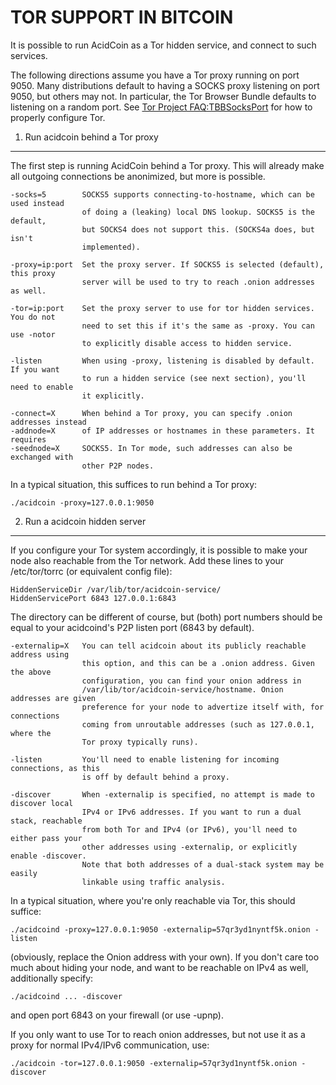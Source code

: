 TOR SUPPORT IN BITCOIN
======================

It is possible to run AcidCoin as a Tor hidden service, and connect to such services.

The following directions assume you have a Tor proxy running on port 9050. Many distributions default to having a SOCKS proxy listening on port 9050, but others may not. In particular, the Tor Browser Bundle defaults to listening on a random port. See [Tor Project FAQ:TBBSocksPort](https://www.torproject.org/docs/faq.html.en#TBBSocksPort) for how to properly
configure Tor.


1. Run acidcoin behind a Tor proxy
---------------------------------

The first step is running AcidCoin behind a Tor proxy. This will already make all
outgoing connections be anonimized, but more is possible.

	-socks=5        SOCKS5 supports connecting-to-hostname, which can be used instead
	                of doing a (leaking) local DNS lookup. SOCKS5 is the default,
	                but SOCKS4 does not support this. (SOCKS4a does, but isn't
	                implemented).
	
	-proxy=ip:port  Set the proxy server. If SOCKS5 is selected (default), this proxy
	                server will be used to try to reach .onion addresses as well.
	
	-tor=ip:port    Set the proxy server to use for tor hidden services. You do not
	                need to set this if it's the same as -proxy. You can use -notor
	                to explicitly disable access to hidden service.
	
	-listen         When using -proxy, listening is disabled by default. If you want
	                to run a hidden service (see next section), you'll need to enable
	                it explicitly.
	
	-connect=X      When behind a Tor proxy, you can specify .onion addresses instead
	-addnode=X      of IP addresses or hostnames in these parameters. It requires
	-seednode=X     SOCKS5. In Tor mode, such addresses can also be exchanged with
	                other P2P nodes.

In a typical situation, this suffices to run behind a Tor proxy:

	./acidcoin -proxy=127.0.0.1:9050


2. Run a acidcoin hidden server
------------------------------

If you configure your Tor system accordingly, it is possible to make your node also
reachable from the Tor network. Add these lines to your /etc/tor/torrc (or equivalent
config file):

	HiddenServiceDir /var/lib/tor/acidcoin-service/
	HiddenServicePort 6843 127.0.0.1:6843

The directory can be different of course, but (both) port numbers should be equal to
your acidcoind's P2P listen port (6843 by default).

	-externalip=X   You can tell acidcoin about its publicly reachable address using
	                this option, and this can be a .onion address. Given the above
	                configuration, you can find your onion address in
	                /var/lib/tor/acidcoin-service/hostname. Onion addresses are given
	                preference for your node to advertize itself with, for connections
	                coming from unroutable addresses (such as 127.0.0.1, where the
	                Tor proxy typically runs).
	
	-listen         You'll need to enable listening for incoming connections, as this
	                is off by default behind a proxy.
	
	-discover       When -externalip is specified, no attempt is made to discover local
	                IPv4 or IPv6 addresses. If you want to run a dual stack, reachable
	                from both Tor and IPv4 (or IPv6), you'll need to either pass your
	                other addresses using -externalip, or explicitly enable -discover.
	                Note that both addresses of a dual-stack system may be easily
	                linkable using traffic analysis.

In a typical situation, where you're only reachable via Tor, this should suffice:

	./acidcoind -proxy=127.0.0.1:9050 -externalip=57qr3yd1nyntf5k.onion -listen

(obviously, replace the Onion address with your own). If you don't care too much
about hiding your node, and want to be reachable on IPv4 as well, additionally
specify:

	./acidcoind ... -discover

and open port 6843 on your firewall (or use -upnp).

If you only want to use Tor to reach onion addresses, but not use it as a proxy
for normal IPv4/IPv6 communication, use:

	./acidcoin -tor=127.0.0.1:9050 -externalip=57qr3yd1nyntf5k.onion -discover

